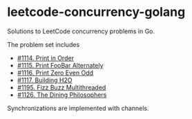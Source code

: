 # leetcode-concurrency-golang
Solutions to LeetCode concurrency problems in Go.

The problem set includes
- [#1114. Print in Order](https://leetcode.com/problems/print-in-order/)
- [#1115. Print FooBar Alternately](https://leetcode.com/problems/print-foobar-alternately/)
- [#1116. Print Zero Even Odd](https://leetcode.com/problems/print-zero-even-odd/)
- [#1117. Building H2O](https://leetcode.com/problems/building-h2o/)
- [#1195. Fizz Buzz Multithreaded](https://leetcode.com/problems/fizz-buzz-multithreaded/)
- [#1126. The Dining Philosophers](https://leetcode.com/problems/the-dining-philosophers/)

Synchronizations are implemented with channels.
